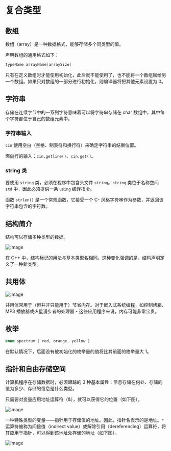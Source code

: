 # 复合类型

## 数组

数组（array）是一种数据格式，能够存储多个同类型的值。

声明数组的通用格式如下：

```cpp
typeName arrayName[arraySize]
```

只有在定义数组时才能使用初始化，此后就不能使用了，也不能将一个数组赋给另一个数组。如果只对数组的一部分进行初始化，则编译器将把其他元素设置为 0。

## 字符串

存储在连续字节中的一系列字符意味着可以将字符串存储在 char 数组中，其中每个字符都位于自己的数组元素中。

### 字符串输入

`cin` 使用空白（空格、制表符和换行符）来确定字符串的结束位置。

面向行的输入：`cin.getline()`、`cin.get()`。

### string 类

要使用 `string` 类，必须在程序中包含头文件 `string`。`string` 类位于名称空间 `std` 中，因此必须提供一条 `using` 编译指令。

函数 `strlen()` 是一个常规函数，它接受一个 C- 风格字符串作为参数，并返回该字符串包含的字符数。

## 结构简介

结构可以存储多种类型的数据。

![image](http://shadows-mall.oss-cn-shenzhen.aliyuncs.com/images/assets/cpp/15.png)

在 C++ 中，结构标记的用法与基本类型名相同。这种变化强调的是，结构声明定义了一种新类型。

## 共用体

![image](http://shadows-mall.oss-cn-shenzhen.aliyuncs.com/images/assets/cpp/16.png)

共用体常用于（但并非只能用于）节省内存。对于嵌入式系统编程，如控制烤箱、MP3 播放器或火星漫步者的处理器 - 这些应用程序来说，内存可能非常宝贵。

## 枚举

```cpp
enum spectrum { red, orange, yellow }
```

在默认情况下，后面没有被初始化的枚举量的值将比其前面的枚举量大 1。

## 指针和自由存储空间

计算机程序在存储数据时，必须跟踪的 3 种基本属性：信息存储在何处、存储的值为多少、存储的信息是什么类型。

只需要对变量应用地址运算符（&），就可以获得它的位置（如下图）。

![image](http://shadows-mall.oss-cn-shenzhen.aliyuncs.com/images/assets/cpp/17.png)

一种特殊类型的变量——指针用于存储值的地址。因此，指针名表示的是地址。`*` 运算符被称为间接值（indirect value）或解除引用（dereferencing）运算符，将其应用于指针，可以得到该地址处存储的地址（如下图）。

![image](http://shadows-mall.oss-cn-shenzhen.aliyuncs.com/images/assets/cpp/18.png)

